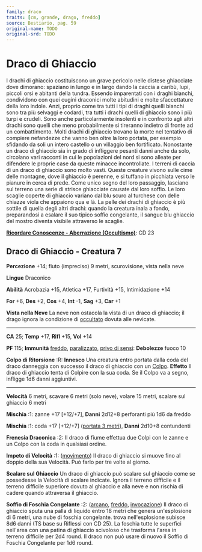 ```yaml
---
family: draco
traits: [cm, grande, drago, freddo]
source: Bestiario, pag. 59
original-name: TODO
original-srd: TODO
---
```


# Draco di Ghiaccio

I drachi di ghiaccio costituiscono un grave pericolo nelle distese ghiacciate
dove dimorano: spaziano in lungo e in largo dando la caccia a caribù, lupi,
piccoli orsi e abitanti della tundra. Essendo imparentati con i draghi bianchi,
condividono con quei cugini draconici molte abitudini e molte sfaccettature
della loro indole. Anzi, proprio come tra tutti i tipi di draghi quelli bianchi
sono tra più selvaggi e codardi, tra tutti i drachi quelli di ghiaccio sono i
più turpi e crudeli. Sono anche particolarmente insolenti e in confronto agli
altri drachi sono quelli che meno probabilmente si tireranno indietro di fronte
ad un combattimento. Molti drachi di ghiaccio trovano la morte nel tentativo di
compiere nefandezze che vanno ben oltre la loro portata, per esempio sfidando da
soli un intero castello o un villaggio ben fortificato. Nonostante un draco di
ghiaccio sia in grado di infliggere pesanti danni anche da solo, circolano vari
racconti in cui le popolazioni del nord si sono alleate per difendere le proprie
case da queste minacce incontrollate. I terreni di caccia di un draco di
ghiaccio sono molto vasti. Queste creature vivono sulle cime delle montagne,
dove il ghiaccio è perenne, e si tuffano in picchiata verso le pianure in cerca
di prede. Come unico segno del loro passaggio, lasciano sul terreno una serie di
strisce ghiacciate causate dal loro soffio. Le loro scaglie coperte di ghiaccio
variano dal blu scuro al turchese con delle chiazze viola che appaiono qua e là.
La pelle dei drachi di ghiaccio è più sottile di quella degli altri drachi:
quando la creatura inala a fondo, preparandosi a esalare il suo tipico soffio
congelante, il sangue blu ghiaccio del mostro diventa visibile attraverso le
scaglie.

**[Ricordare Conoscenze - Aberrazione (Occultismo)](/azioni/abilita/ricordare-conoscenze)**:
CD 23

## Draco di Ghiaccio - Creatura 7

**Percezione** +14; fiuto (impreciso) 9 metri, scurovisione, vista nella neve

**Lingue** Draconico

**Abilità** Acrobazia +15, Atletica +17, Furtività +15, Intimidazione +14

**For** +6, **Des** +2, **Cos** +4, **Int** -1, **Sag** +3, **Car** +1

**Vista nella Neve** La neve non ostacola la vista di un draco di ghiaccio; il
drago ignora la condizione di [occultato](/condizioni/occultato) dovuta alle
nevicate.

---

**CA** 25; **Temp** +17, **Rifl** +15, **Vol** +14

**PF** 115; **Immunità** [freddo](/tratti/freddo),
[paralizzato](/condizioni/paralizzato),
[privo di sensi](/condizioni/privo-di-sensi): **Debolezze** fuoco 10

**Colpo di Ritorsione** :R: **Innesco** Una creatura entro portata dalla coda
del draco danneggia con successo il draco di ghiaccio con un
[Colpo](/azioni/base/colpire). **Effetto** Il draco di ghiaccio tenta di Colpire
con la sua coda. Se il Colpo va a segno, infligge 1d6 danni aggiuntivi.

---

**Velocità** 6 metri, scavare 6 metri (solo neve), volare 15 metri, scalare sul
ghiaccio 6 metri

**Mischia** :1: zanne +17 \[+12/+7], **Danni** 2d12+8 perforanti più 1d6 da
freddo

**Mischia** :1: coda +17 \[+12/+7] ([portata 3 metri](/tratti/portata)),
**Danni** 2d10+8 contundenti

**Frenesia Draconica** :2: Il draco di fiume effettua due Colpi con le zanne e
un Colpo con la coda in qualsiasi ordine.

**Impeto di Velocità** :1: ([movimento](/tratti/movimento)) Il draco di ghiaccio
si muove fino al doppio della sua Velocità. Può farlo per tre volte al giorno.

**Scalare sul Ghiaccio** Un draco di ghiaccio può scalare sul ghiaccio come se
possedesse la Velocità di scalare indicate. Ignora il terreno difficile e il
terreno difficile superiore dovuto al ghiaccio e alla neve e non rischia di
cadere quando attraversa il ghiaccio.

**Soffio di Foschia Congelante** :2: ([arcano](/tratti/arcano),
[freddo](/tratti/freddo), [invocazione](/tratti/invocazione)) Il draco di
ghiaccio sputa una palla di liquido entro 18 metri che genera un'esplosione di 6
metri, una nube di foschia congelante. trova nell'esplosione subisce 8d6 danni
(TS base su Riflessi con CD 25). La foschia tutte le superfici nell'area con una
patina di ghiaccio scivoloso che trasforma l'area in terreno difficile per 2d4
round. Il draco non può usare di nuovo il Soffio di Foschia Congelante per 1d6
round.
